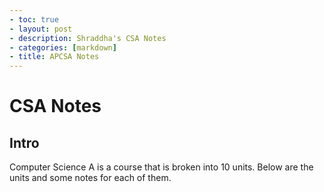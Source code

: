 ```yaml
--- 
- toc: true
- layout: post
- description: Shraddha's CSA Notes 
- categories: [markdown]
- title: APCSA Notes
--- 
```

# CSA Notes
## Intro
Computer Science A is a course that is broken into 10 units. Below are the units and some notes for each of them. 